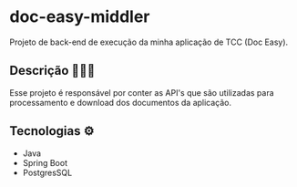 # doc-easy-middler

Projeto de back-end de execução da minha aplicação de TCC (Doc Easy).

## Descrição 🧑🏼‍🏫

Esse projeto é responsável por conter as API's que são utilizadas para processamento e download dos documentos da aplicação.

## Tecnologias ⚙

- Java
- Spring Boot
- PostgresSQL